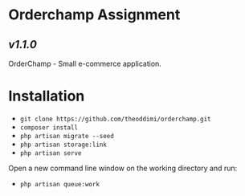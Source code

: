 # Orderchamp Assignment
## _v1.1.0_

OrderChamp - Small e-commerce application.

# Installation
- `git clone https://github.com/theoddimi/orderchamp.git`
- `composer install`
- `php artisan migrate --seed`
- `php artisan storage:link`
- `php artisan serve`

Open a new command line window on the working directory and run:
- `php artisan queue:work`
